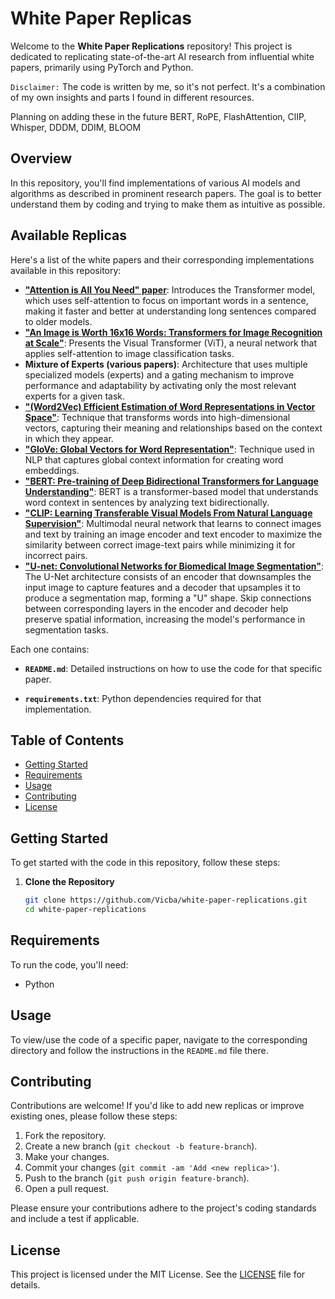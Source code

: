 # White Paper Replicas

Welcome to the **White Paper Replications** repository! This project is dedicated to replicating state-of-the-art AI research from influential white papers, primarily using PyTorch and Python.

`Disclaimer:` The code is written by me, so it's not perfect. It's a combination of my own insights and parts I found in different resources.

Planning on adding these in the future
BERT, RoPE, FlashAttention, ClIP, Whisper, DDDM, DDIM, BLOOM

## Overview

In this repository, you'll find implementations of various AI models and algorithms as described in prominent research papers. The goal is to better understand them by coding and trying to make them as intuitive as possible.

## Available Replicas

Here's a list of the white papers and their corresponding implementations available in this repository:

- **["Attention is All You Need" paper](https://arxiv.org/abs/1706.03762)**: Introduces the Transformer model, which uses self-attention to focus on important words in a sentence, making it faster and better at understanding long sentences compared to older models.
- **["An Image is Worth 16x16 Words: Transformers for Image Recognition at Scale"](https://arxiv.org/abs/2010.11929)**: Presents the Visual Transformer (ViT), a neural network that applies self-attention to image classification tasks.
- **Mixture of Experts (various papers)**: Architecture that uses multiple specialized models (experts) and a gating mechanism to improve performance and adaptability by activating only the most relevant experts for a given task.
- **["(Word2Vec) Efficient Estimation of Word Representations in Vector Space"](https://arxiv.org/pdf/1301.3781)**: Technique that transforms words into high-dimensional vectors, capturing their meaning and relationships based on the context in which they appear.
- **["GloVe: Global Vectors for Word Representation"](https://nlp.stanford.edu/pubs/glove.pdf)**: Technique used in NLP that captures global context information for creating word embeddings.
- **["BERT: Pre-training of Deep Bidirectional Transformers for Language Understanding"](https://arxiv.org/pdf/1810.04805)**: BERT is a transformer-based model that understands word context in sentences by analyzing text bidirectionally.
- **["CLIP: Learning Transferable Visual Models From Natural Language Supervision"](https://arxiv.org/pdf/2103.00020)**: Multimodal neural network that learns to connect images and text by training an image encoder and text encoder to maximize the similarity between correct image-text pairs while minimizing it for incorrect pairs.
- **["U-net: Convolutional Networks for Biomedical Image Segmentation"](https://arxiv.org/pdf/1505.04597)**: The U-Net architecture consists of an encoder that downsamples the input image to capture features and a decoder that upsamples it to produce a segmentation map, forming a "U" shape. Skip connections between corresponding layers in the encoder and decoder help preserve spatial information, increasing the model's performance in segmentation tasks.

Each one contains:
- **`README.md`**: Detailed instructions on how to use the code for that specific paper.
<!-- - **`main.py`**: The main script to run the implementation. -->
- **`requirements.txt`**: Python dependencies required for that implementation.
<!-- - **`data/`**: Dataset and other necessary files (if applicable). -->

## Table of Contents

- [Getting Started](#getting-started)
- [Requirements](#requirements)
- [Usage](#usage)
- [Contributing](#contributing)
- [License](#license)

## Getting Started

To get started with the code in this repository, follow these steps:

1. **Clone the Repository**

   ```bash
   git clone https://github.com/Vicba/white-paper-replications.git
   cd white-paper-replications
   ```
   
## Requirements

To run the code, you'll need:

- Python

## Usage

To view/use the code of a specific paper, navigate to the corresponding directory and follow the instructions in the `README.md` file there. 

## Contributing

Contributions are welcome! If you'd like to add new replicas or improve existing ones, please follow these steps:

1. Fork the repository.
2. Create a new branch (`git checkout -b feature-branch`).
3. Make your changes.
4. Commit your changes (`git commit -am 'Add <new replica>'`).
5. Push to the branch (`git push origin feature-branch`).
6. Open a pull request.

Please ensure your contributions adhere to the project's coding standards and include a test if applicable.

## License

This project is licensed under the MIT License. See the [LICENSE](LICENSE) file for details.
